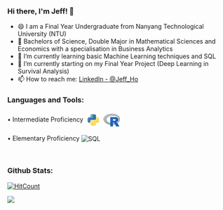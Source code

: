 ### Hi there, I'm Jeff! 👋

- 😄 I am a Final Year Undergraduate from Nanyang Technological University (NTU)
- 🔭 Bachelors of Science, Double Major in Mathematical Sciences and Economics with a specialisation in Business Analytics
- 🌱 I’m currently learning basic Machine Learning techniques and SQL
- 🤔 I’m currently starting on my Final Year Project (Deep Learning in Survival Analysis)
- 📫 How to reach me: [LinkedIn - @Jeff_Ho](https://www.linkedin.com/in/jeff-ho-19282b17b/)



### Languages and Tools:

• Intermediate Proficiency
<img align="center" alt="Python" width="38px" src="https://raw.githubusercontent.com/github/explore/80688e429a7d4ef2fca1e82350fe8e3517d3494d/topics/python/python.png" />
<img align="center" alt="R" width="38px" src="https://raw.githubusercontent.com/github/explore/80688e429a7d4ef2fca1e82350fe8e3517d3494d/topics/r/r.png" />

• Elementary Proficiency
<img align="center" alt="SQL" width="38px" src="https://cloudblogs.microsoft.com/uploads/prod/sites/32/2020/05/SQL.png" />

</br>

### Github Stats:

[![HitCount](http://hits.dwyl.com/JHO040/Projects.svg)](http://hits.dwyl.com/JHO040/Projects)

<img src='https://github-readme-stats.vercel.app/api?username=JHO040&&show_icons=true&title_color=ffffff&icon_color=bb2acf&text_color=daf7dc&bg_color=151515'>

